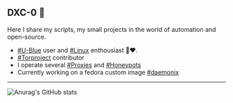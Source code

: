 ## DXC-0 🍪

Here I share my scripts, my small projects in the world of automation and open-source.
- [#U-Blue](https://github.com/ublue-os) user and [#Linux]() enthousiast 🐧❤️.  
- [#Torproject](https://www.torproject.org/) contributor
- I operate several [#Proxies]() and [#Honeypots](https://github.com/DXC-0/Malicious-Robots)
- Currently working on a fedora custom image [#daemonix](https://github.com/DXC-0/daemonix)

---  
![Anurag's GitHub stats](https://github-readme-stats.vercel.app/api?username=DXC-0&show_icons=true&theme=dark)
